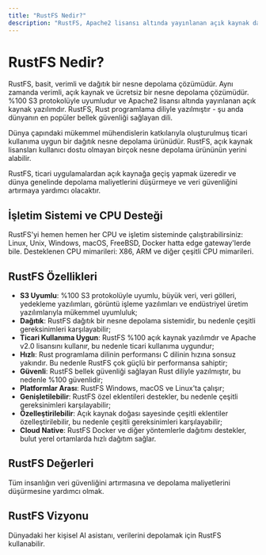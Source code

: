 ```yaml
---
title: "RustFS Nedir?"
description: "RustFS, Apache2 lisansı altında yayınlanan açık kaynak dağıtık nesne depolama çözümüdür."
---
```


# RustFS Nedir?

RustFS, basit, verimli ve dağıtık bir nesne depolama çözümüdür.
Aynı zamanda verimli, açık kaynak ve ücretsiz bir nesne depolama çözümüdür. %100 S3 protokolüyle uyumludur ve Apache2 lisansı altında yayınlanan açık kaynak yazılımdır. RustFS, Rust programlama diliyle yazılmıştır - şu anda dünyanın en popüler bellek güvenliği sağlayan dili.

Dünya çapındaki mükemmel mühendislerin katkılarıyla oluşturulmuş ticari kullanıma uygun bir dağıtık nesne depolama ürünüdür. RustFS, açık kaynak lisansları kullanıcı dostu olmayan birçok nesne depolama ürününün yerini alabilir.

RustFS, ticari uygulamalardan açık kaynağa geçiş yapmak üzeredir ve dünya genelinde depolama maliyetlerini düşürmeye ve veri güvenliğini artırmaya yardımcı olacaktır.

## İşletim Sistemi ve CPU Desteği

RustFS'yi hemen hemen her CPU ve işletim sisteminde çalıştırabilirsiniz: Linux, Unix, Windows, macOS, FreeBSD, Docker hatta edge gateway'lerde bile.
Desteklenen CPU mimarileri: X86, ARM ve diğer çeşitli CPU mimarileri.

## RustFS Özellikleri

- **S3 Uyumlu**: %100 S3 protokolüyle uyumlu, büyük veri, veri gölleri, yedekleme yazılımları, görüntü işleme yazılımları ve endüstriyel üretim yazılımlarıyla mükemmel uyumluluk;
- **Dağıtık**: RustFS dağıtık bir nesne depolama sistemidir, bu nedenle çeşitli gereksinimleri karşılayabilir;
- **Ticari Kullanıma Uygun**: RustFS %100 açık kaynak yazılımdır ve Apache v2.0 lisansını kullanır, bu nedenle ticari kullanıma uygundur;
- **Hızlı**: Rust programlama dilinin performansı C dilinin hızına sonsuz yakındır. Bu nedenle RustFS çok güçlü bir performansa sahiptir;
- **Güvenli**: RustFS bellek güvenliği sağlayan Rust diliyle yazılmıştır, bu nedenle %100 güvenlidir;
- **Platformlar Arası**: RustFS Windows, macOS ve Linux'ta çalışır;
- **Genişletilebilir**: RustFS özel eklentileri destekler, bu nedenle çeşitli gereksinimleri karşılayabilir;
- **Özelleştirilebilir**: Açık kaynak doğası sayesinde çeşitli eklentiler özelleştirilebilir, bu nedenle çeşitli gereksinimleri karşılayabilir;
- **Cloud Native**: RustFS Docker ve diğer yöntemlerle dağıtımı destekler, bulut yerel ortamlarda hızlı dağıtım sağlar.

## RustFS Değerleri

Tüm insanlığın veri güvenliğini artırmasına ve depolama maliyetlerini düşürmesine yardımcı olmak.

## RustFS Vizyonu

Dünyadaki her kişisel AI asistanı, verilerini depolamak için RustFS kullanabilir.